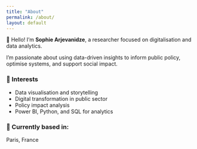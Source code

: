 ```yaml
---
title: "About"
permalink: /about/
layout: default
---
```


👋 Hello! I’m **Sophie Arjevanidze**, a researcher focused on digitalisation and data analytics.

I’m passionate about using data-driven insights to inform public policy, optimise systems, and support social impact.

### 💼 Interests
- Data visualisation and storytelling
- Digital transformation in public sector
- Policy impact analysis
- Power BI, Python, and SQL for analytics

### 📍 Currently based in:
Paris, France 
